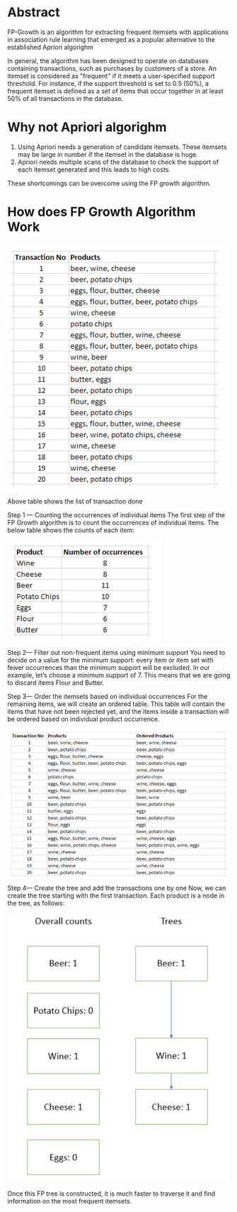 # Abstract
FP-Growth is an algorithm for extracting frequent itemsets with applications in association rule learning that emerged as a popular alternative to the established Apriori algorighm

In general, the algorithm has been designed to operate on databases containing transactions, such as purchases by customers of a store. An itemset is considered as "frequent" if it meets a user-specified support threshold. For instance, if the support threshold is set to 0.5 (50%), a frequent itemset is defined as a set of items that occur together in at least 50% of all transactions in the database.

# Why not Apriori algorighm

1. Using Apriori needs a generation of candidate itemsets. These itemsets may be large in number if the itemset in the database is huge.
2. Apriori needs multiple scans of the database to check the support of each itemset generated and this leads to high costs.

These shortcomings can be overcome using the FP growth algorithm.

# How does FP Growth Algorithm Work

![](https://github.com/Pramodgopinathan/FB-Growth/blob/64f49fb3553cea03f3f28937377538c8df2c1c9d/Table%201.0.png)

Above table shows the list of transaction done 

Step 1 — Counting the occurrences of individual items
The first step of the FP Growth algorithm is to count the occurrences of individual items. The below table shows the counts of each item:

![](https://github.com/Pramodgopinathan/FB-Growth/blob/0f348423c5877f07bd4e66860b8a78cf6d303b63/Table%201.1.png)

Step 2— Filter out non-frequent items using minimum support
You need to decide on a value for the minimum support: every item or item set with fewer occurrences than the minimum support will be excluded.
In our example, let’s choose a minimum support of 7. This means that we are going to discard items Flour and Butter.



Step 3— Order the itemsets based on individual occurrences
For the remaining items, we will create an ordered table. This table will contain the items that have not been rejected yet, and the items inside a transaction will be ordered based on individual product occurrence.

![](https://github.com/Pramodgopinathan/FB-Growth/blob/31e203be06a3c3c6a3e97c2cc2623c8c363782fe/Table%201.2.png)

Step 4— Create the tree and add the transactions one by one
Now, we can create the tree starting with the first transaction. Each product is a node in the tree, as follows:

![](https://github.com/Pramodgopinathan/FB-Growth/blob/4d8bbf6fcc80b255e7bd1c05ff4acf6cc69ab417/Table%201.3.png)

Once this FP tree is constructed, it is much faster to traverse it and find information on the most frequent itemsets.



